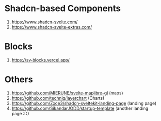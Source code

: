# Shadcn-based Components
1. https://www.shadcn-svelte.com/ 
2. https://www.shadcn-svelte-extras.com/
       
# Blocks
1. https://sv-blocks.vercel.app/
   
# Others
1. https://github.com/MIERUNE/svelte-maplibre-gl (maps)
2. https://github.com/techniq/layerchart (Charts)
3. https://github.com/Zxce3/shadcn-sveltekit-landing-page (landing page)
4. https://github.com/SikandarJODD/startup-template (another landing page :D)
